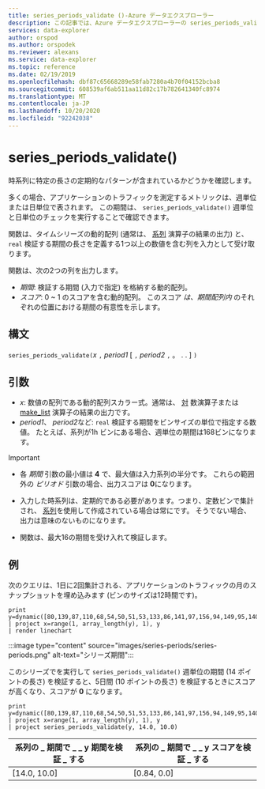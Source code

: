 ```yaml
---
title: series_periods_validate ()-Azure データエクスプローラー
description: この記事では、Azure データエクスプローラーの series_periods_validate () について説明します。
services: data-explorer
author: orspod
ms.author: orspodek
ms.reviewer: alexans
ms.service: data-explorer
ms.topic: reference
ms.date: 02/19/2019
ms.openlocfilehash: dbf87c65668289e58fab7280a4b70f04152bcba8
ms.sourcegitcommit: 608539af6ab511aa11d82c17b782641340fc8974
ms.translationtype: MT
ms.contentlocale: ja-JP
ms.lasthandoff: 10/20/2020
ms.locfileid: "92242038"
---
```

# <a name="series_periods_validate"></a>series_periods_validate()

時系列に特定の長さの定期的なパターンが含まれているかどうかを確認します。  

多くの場合、アプリケーションのトラフィックを測定するメトリックは、週単位または日単位で表されます。 この期間は、 `series_periods_validate()` 週単位と日単位のチェックを実行することで確認できます。

関数は、タイムシリーズの動的配列 (通常は、 [系列](make-seriesoperator.md) 演算子の結果の出力) と、 `real` 検証する期間の長さを定義する1つ以上の数値を含む列を入力として受け取ります。

関数は、次の2つの列を出力します。
* *期間*: 検証する期間 (入力で指定) を格納する動的配列。
* *スコア*: 0 ~ 1 のスコアを含む動的配列。 このスコア *は、期間配列内* のそれぞれの位置における期間の有意性を示します。

## <a name="syntax"></a>構文

`series_periods_validate(`*x* `,` *period1* [ `,` *period2* `,` 。 . . ] `)`

## <a name="arguments"></a>引数

* *x*: 数値の配列である動的配列スカラー式。通常は、 [対](make-seriesoperator.md) 数演算子または [make_list](makelist-aggfunction.md) 演算子の結果の出力です。
* *period1*、 *period2*など: `real` 検証する期間をビンサイズの単位で指定する数値。 たとえば、系列が1h ビンにある場合、週単位の期間は168ビンになります。

> [!IMPORTANT]
> * 各 *期間* 引数の最小値は **4** で、最大値は入力系列の半分です。 これらの範囲外の *ピリオド* 引数の場合、出力スコアは **0**になります。
>
> * 入力した時系列は、定期的である必要があります。つまり、定数ビンで集計され、 [系列](make-seriesoperator.md)を使用して作成されている場合は常にです。 そうでない場合、出力は意味のないものになります。
> 
> * 関数は、最大16の期間を受け入れて検証します。

## <a name="example"></a>例

次のクエリは、1日に2回集計される、アプリケーションのトラフィックの月のスナップショットを埋め込みます (ビンのサイズは12時間です)。

<!-- csl: https://help.kusto.windows.net:443/Samples -->
```kusto
print y=dynamic([80,139,87,110,68,54,50,51,53,133,86,141,97,156,94,149,95,140,77,61,50,54,47,133,72,152,94,148,105,162,101,160,87,63,53,55,54,151,103,189,108,183,113,175,113,178,90,71,62,62,65,165,109,181,115,182,121,178,114,170])
| project x=range(1, array_length(y), 1), y  
| render linechart 
```

:::image type="content" source="images/series-periods/series-periods.png" alt-text="シリーズ期間":::

このシリーズでを実行して `series_periods_validate()` 週単位の期間 (14 ポイントの長さ) を検証すると、5日間 (10 ポイントの長さ) を検証するときにスコアが高くなり、スコアが **0** になります。

<!-- csl: https://help.kusto.windows.net:443/Samples -->
```kusto
print y=dynamic([80,139,87,110,68,54,50,51,53,133,86,141,97,156,94,149,95,140,77,61,50,54,47,133,72,152,94,148,105,162,101,160,87,63,53,55,54,151,103,189,108,183,113,175,113,178,90,71,62,62,65,165,109,181,115,182,121,178,114,170])
| project x=range(1, array_length(y), 1), y  
| project series_periods_validate(y, 14.0, 10.0)
```

| 系列の \_ 期間で \_ \_ y 期間を検証 \_ する  | 系列の \_ 期間で \_ \_ y スコアを検証 \_ する |
|-------------|-------------------|
| [14.0, 10.0] | [0.84, 0.0]  |
